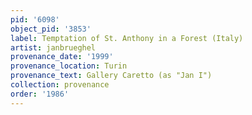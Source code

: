 ```yaml
---
pid: '6098'
object_pid: '3853'
label: Temptation of St. Anthony in a Forest (Italy)
artist: janbrueghel
provenance_date: '1999'
provenance_location: Turin
provenance_text: Gallery Caretto (as "Jan I")
collection: provenance
order: '1986'
---
```

